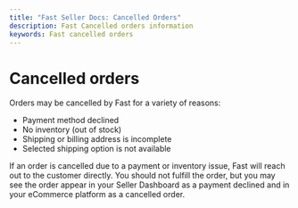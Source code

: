 ```yaml
---
title: "Fast Seller Docs: Cancelled Orders"
description: Fast Cancelled orders information
keywords: Fast cancelled orders
---
```


# Cancelled orders

Orders may be cancelled by Fast for a variety of reasons:

- Payment method declined
- No inventory (out of stock)
- Shipping or billing address is incomplete
- Selected shipping option is not available

If an order is cancelled due to a payment or inventory issue, Fast will reach out to the customer directly. You should not fulfill the order, but you may see the order appear in your Seller Dashboard as a payment declined and in your eCommerce platform as a cancelled order.
